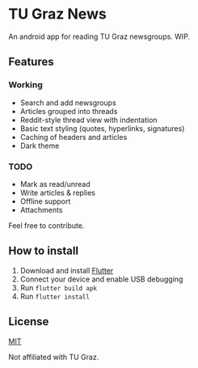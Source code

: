 # TU Graz News

An android app for reading TU Graz newsgroups. WIP.

## Features

### Working

- Search and add newsgroups
- Articles grouped into threads
- Reddit-style thread view with indentation
- Basic text styling (quotes, hyperlinks, signatures)
- Caching of headers and articles
- Dark theme

### TODO

- Mark as read/unread
- Write articles & replies
- Offline support
- Attachments
 
Feel free to contribute.

## How to install

1. Download and install [Flutter](https://flutter.dev/)
2. Connect your device and enable USB debugging
3. Run `flutter build apk`
4. Run `flutter install`

## License

[MIT](https://github.com/gerenook/tugraz-news/blob/master/LICENSE)

Not affiliated with TU Graz.
